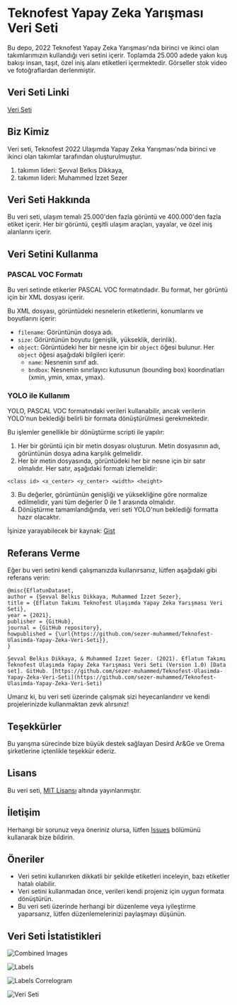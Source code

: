 # Teknofest Yapay Zeka Yarışması Veri Seti

Bu depo, 2022 Teknofest Yapay Zeka Yarışması'nda birinci ve ikinci olan takımlarımızın kullandığı veri setini içerir. Toplamda 25.000 adede yakın kuş bakışı insan, taşıt, özel iniş alanı etiketleri içermektedir. Görseller stok video ve fotoğraflardan derlenmiştir.

## Veri Seti Linki
[Veri Seti](https://bit.ly/EflatunDataSet)

## Biz Kimiz

Veri seti, Teknofest 2022 Ulaşımda Yapay Zeka Yarışması'nda birinci ve ikinci olan takımlar tarafından oluşturulmuştur. 

1. takımın lideri: Şevval Belkıs Dikkaya, 
2. takımın lideri: Muhammed İzzet Sezer
## Veri Seti Hakkında

Bu veri seti, ulaşım temalı 25.000'den fazla görüntü ve 400.000'den fazla etiket içerir. Her bir görüntü, çeşitli ulaşım araçları, yayalar, ve özel iniş alanlarını içerir.

## Veri Setini Kullanma

### PASCAL VOC Formatı

Bu veri setinde etikerler PASCAL VOC formatındadır. Bu format, her görüntü için bir XML dosyası içerir. 

Bu XML dosyası, görüntüdeki nesnelerin etiketlerini, konumlarını ve boyutlarını içerir:

- `filename`: Görüntünün dosya adı.
- `size`: Görüntünün boyutu (genişlik, yükseklik, derinlik).
- `object`: Görüntüdeki her bir nesne için bir `object` öğesi bulunur. Her `object` öğesi aşağıdaki bilgileri içerir:
  - `name`: Nesnenin sınıf adı.
  - `bndbox`: Nesnenin sınırlayıcı kutusunun (bounding box) koordinatları (xmin, ymin, xmax, ymax).

### YOLO ile Kullanım

YOLO, PASCAL VOC formatındaki verileri kullanabilir, ancak verilerin YOLO'nun beklediği belirli bir formata dönüştürülmesi gerekmektedir. 

Bu işlemler genellikle bir dönüştürme scripti ile yapılır:

1. Her bir görüntü için bir metin dosyası oluşturun. Metin dosyasının adı, görüntünün dosya adına karşılık gelmelidir.
2. Her bir metin dosyasında, görüntüdeki her bir nesne için bir satır olmalıdır. Her satır, aşağıdaki formatı izlemelidir:
```
<class id> <x_center> <y_center> <width> <height>
```

3. Bu değerler, görüntünün genişliği ve yüksekliğine göre normalize edilmelidir, yani tüm değerler 0 ile 1 arasında olmalıdır.
4. Dönüştürme tamamlandığında, veri seti YOLO'nun beklediği formatta hazır olacaktır.

İşinize yarayabilecek bir kaynak: [Gist](https://gist.github.com/Amir22010/a99f18ca19112bc7db0872a36a03a1ec)

## Referans Verme

Eğer bu veri setini kendi çalışmanızda kullanırsanız, lütfen aşağıdaki gibi referans verin:

```
@misc{EflatunDataset,
author = {Şevval Belkıs Dikkaya, Muhammed İzzet Sezer},
title = {Eflatun Takımı Teknofest Ulaşımda Yapay Zeka Yarışması Veri Seti},
year = {2021},
publisher = {GitHub},
journal = {GitHub repository},
howpublished = {\url{https://github.com/sezer-muhammed/Teknofest-Ulasimda-Yapay-Zeka-Veri-Seti}},
}
```

```
Şevval Belkıs Dikkaya, & Muhammed İzzet Sezer. (2021). Eflatun Takımı Teknofest Ulaşımda Yapay Zeka Yarışması Veri Seti (Version 1.0) [Data set]. GitHub. [https://github.com/sezer-muhammed/Teknofest-Ulasimda-Yapay-Zeka-Veri-Seti](https://github.com/sezer-muhammed/Teknofest-Ulasimda-Yapay-Zeka-Veri-Seti)
```

Umarız ki, bu veri seti üzerinde çalışmak sizi heyecanlandırır ve kendi projelerinizde kullanmaktan zevk alırsınız!


## Teşekkürler

Bu yarışma sürecinde bize büyük destek sağlayan Desird Ar&Ge ve Orema şirketlerine içtenlikle teşekkür ederiz.

## Lisans

Bu veri seti, [MIT Lisansı](LICENSE) altında yayınlanmıştır.

## İletişim

Herhangi bir sorunuz veya öneriniz olursa, lütfen [Issues](https://github.com/sezer-muhammed/Teknofest-Ulasimda-Yapay-Zeka-Veri-Seti/issues) bölümünü kullanarak bize bildirin.

## Öneriler

- Veri setini kullanırken dikkatli bir şekilde etiketleri inceleyin, bazı etiketler hatalı olabilir.
- Veri setini kullanmadan önce, verileri kendi projeniz için uygun formata dönüştürün.
- Bu veri seti üzerinde herhangi bir düzenleme veya iyileştirme yaparsanız, lütfen düzenlemelerinizi paylaşmayı düşünün.
## Veri Seti İstatistikleri

![Combined Images](./images/combined_image.jpg)

![Labels](./images/labels.jpg)

![Labels Correlogram](./images/labels_correlogram.jpg)

![Veri Seti](./images/bit.ly_3POeBPz.png)
